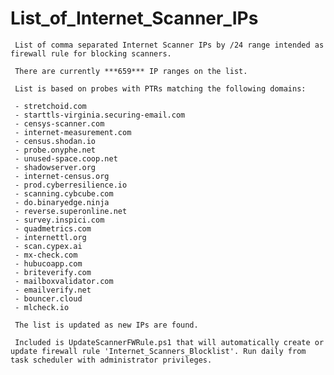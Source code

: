 # List_of_Internet_Scanner_IPs
	 List of comma separated Internet Scanner IPs by /24 range intended as firewall rule for blocking scanners.
	 
	 There are currently ***659*** IP ranges on the list.
	 
	 List is based on probes with PTRs matching the following domains:
	 
	 - stretchoid.com
	 - starttls-virginia.securing-email.com
	 - censys-scanner.com
	 - internet-measurement.com
	 - census.shodan.io
	 - probe.onyphe.net
	 - unused-space.coop.net
	 - shadowserver.org
	 - internet-census.org
	 - prod.cyberresilience.io
	 - scanning.cybcube.com
	 - do.binaryedge.ninja
	 - reverse.superonline.net
	 - survey.inspici.com
	 - quadmetrics.com
	 - internettl.org
	 - scan.cypex.ai
	 - mx-check.com
	 - hubucoapp.com
	 - briteverify.com
	 - mailboxvalidator.com
	 - emailverify.net
	 - bouncer.cloud
	 - mlcheck.io

	 The list is updated as new IPs are found.
	 
	 Included is UpdateScannerFWRule.ps1 that will automatically create or update firewall rule 'Internet_Scanners_Blocklist'. Run daily from task scheduler with administrator privileges.